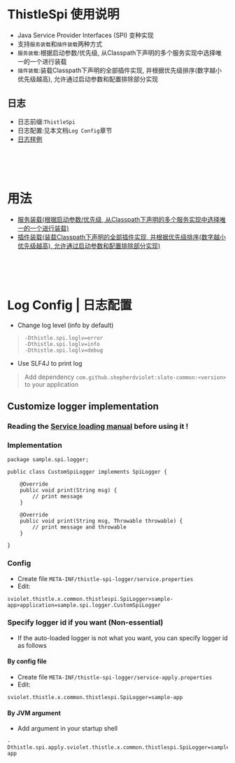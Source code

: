 # ThistleSpi 使用说明

* Java Service Provider Interfaces (SPI) 变种实现
* 支持`服务装载`和`插件装载`两种方式
* `服务装载`:根据启动参数/优先级, 从Classpath下声明的多个服务实现中选择唯一的一个进行装载
* `插件装载`:装载Classpath下声明的全部插件实现, 并根据优先级排序(数字越小优先级越高), 允许通过启动参数和配置排除部分实现

## 日志

* 日志前缀:`ThistleSpi`
* 日志配置:见本文档`Log Config`章节
* [日志样例](https://github.com/shepherdviolet/thistle/blob/master/docs/thistlespi/log-sample.md)

<br>
<br>
<br>

# 用法

* [服务装载(根据启动参数/优先级, 从Classpath下声明的多个服务实现中选择唯一的一个进行装载)](https://github.com/shepherdviolet/thistle/blob/master/docs/thistlespi/service-loading.md)
* [插件装载(装载Classpath下声明的全部插件实现, 并根据优先级排序(数字越小优先级越高), 允许通过启动参数和配置排除部分实现)](https://github.com/shepherdviolet/thistle/blob/master/docs/thistlespi/plugin-loading.md)

<br>
<br>
<br>

# Log Config | 日志配置

* Change log level (info by default)

> `-Dthistle.spi.loglv=error` <br>
> `-Dthistle.spi.loglv=info` <br>
> `-Dthistle.spi.loglv=debug` <br>

* Use SLF4J to print log

> Add dependency `com.github.shepherdviolet:slate-common:<version>` to your application <br>

## Customize logger implementation

### Reading the [Service loading manual](https://github.com/shepherdviolet/thistle/blob/master/docs/thistlespi/service-loading.md) before using it !

### Implementation

```text
package sample.spi.logger;

public class CustomSpiLogger implements SpiLogger {

    @Override
    public void print(String msg) {
        // print message
    }

    @Override
    public void print(String msg, Throwable throwable) {
        // print message and throwable
    }

}
```

### Config

* Create file `META-INF/thistle-spi-logger/service.properties`
* Edit:

```text
sviolet.thistle.x.common.thistlespi.SpiLogger>sample-app>application=sample.spi.logger.CustomSpiLogger
```

### Specify logger id if you want (Non-essential)

* If the auto-loaded logger is not what you want, you can specify logger id as follows

#### By config file

* Create file `META-INF/thistle-spi-logger/service-apply.properties`
* Edit:

```text
sviolet.thistle.x.common.thistlespi.SpiLogger=sample-app
```

#### By JVM argument

* Add argument in your startup shell

```text
-Dthistle.spi.apply.sviolet.thistle.x.common.thistlespi.SpiLogger=sample-app
```
